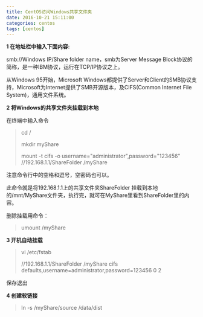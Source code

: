 ```yaml
---
title: CentOS访问Windows共享文件夹
date: 2016-10-21 15:11:00
categories: centos
tags: [centos]
---
```


**1 在地址栏中输入下面内容:**

smb://Windows IP/Share folder name，smb为Server Message Block协议的简称，是一种IBM协议，运行在TCP/IP协议之上。

从Windows 95开始，Microsoft Windows都提供了Server和Client的SMB协议支持，Microsoft为Internet提供了SMB开源版本，及CIFS(Common Internet File System)，通用文件系统。

**2 将Windows的共享文件夹挂载到本地**

在终端中输入命令 
> cd /
>
> mkdir myShare
>
> mount -t cifs -o username="administrator",password="123456" //192.168.1.1/ShareFolder /myShare

注意命令行中的空格和逗号，空密码也可以。

此命令就是将192.168.1.1上的共享文件夹ShareFolder 挂载到本地的/mnt/MyShare文件夹，执行完，就可在MyShare里看到ShareFolder里的内容。

删除挂载用命令：
> umount /myShare

**3 开机自动挂载**
> vi /etc/fstab
> 
> //192.168.1.1/ShareFolder    /myShare    cifs    defaults,username=administrator,password=123456    0 2

保存退出

**4 创建软链接**
> ln -s /myShare/source /data/dist